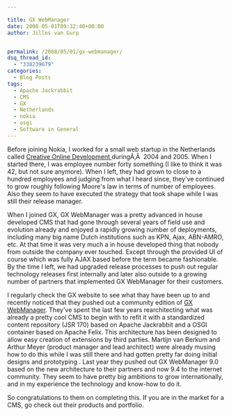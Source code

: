 ```yaml
---

title: GX WebManager
date: 2008-05-01T09:32:40+00:00
author: Jilles van Gurp


permalink: /2008/05/01/gx-webmanager/
dsq_thread_id:
  - "338239679"
categories:
  - Blog Posts
tags:
  - Apache Jackrabbit
  - CMS
  - GX
  - Netherlands
  - nokia
  - osgi
  - Software in General
---
```

Before joining Nokia, I worked for a small web startup in the Netherlands called [<GX> Creative Online Development ](http://www.gx.nl)duringÃ‚Â  2004 and 2005. When I started there, I was employee number forty something (I like to think it was 42, but not sure anymore). When I left, they had grown to close to a hundred employees and judging from what I heard since, they've continued to grow roughly following Moore's law in terms of number of employees. Also they seem to have executed the strategy that took shape while I was still their release manager.

When I joined GX, GX WebManager was a pretty advanced in house developed CMS that had gone through several years of field use and evolution already and enjoyed a rapidly growing number of deployments, including many big name Dutch institutions such as KPN, Ajax, ABN-AMRO, etc. At that time it was very much a in house developed thing that nobody from outside the company ever touched. Except through the provided UI of course which was fully AJAX based before the term became fashionable. By the time I left, we had upgraded release processes to push out regular technology releases first internally and later also outside to a growing number of partners that implemented GX WebManager for their customers.

I regularly check the GX website to see what thay have been up to and recently noticed that they pushed out a community edition of [GX WebManager](http://www.gxwebmanager.com/). They've spent the last few years rearchitecting what was already a pretty cool CMS to begin with to refit it with a standardized content repository (JSR 170) based on Apache Jackrabbit and a OSGI container based on Apache Felix. This architecture has been designed to allow easy creation of extensions by third parties. Martijn van Berkum and Arthur Meyer (product manager and lead architect) were already musing how to do this while I was still there and had gotten pretty far doing initial designs and prototyping . Last year they pushed out GX WebManager 9.0 based on the new architecture to their partners and now 9.4 to the internet community. They seem to have pretty big ambitions to grow internationally, and in my experience the technology and know-how to do it.

So congratulations to them on completing this. If you are in the market for a CMS, go check out their products and portfolio.